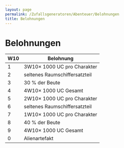 ```yaml
---
layout: page
permalink: /Zufallsgeneratoren/Abenteuer/Belohnungen
title: Belohnungen
---
```


# Belohnungen

<table>
<thead>
<tr><th>W10</th><th>Belohnung</th></tr>
</thead>
<tbody>
<tr><td>1</td><td><span class="dice">3W10</span>× 1000 UC pro Charakter</td></tr>
<tr><td>2</td><td>seltenes Raumschiffersatzteil</td></tr>
<tr><td>3</td><td>30 % der Beute</td></tr>
<tr><td>4</td><td><span class="dice">4W10</span>× 1000 UC Gesamt</td></tr>
<tr><td>5</td><td><span class="dice">2W10</span>× 1000 UC pro Charakter</td></tr>
<tr><td>6</td><td>seltenes Raumschiffersatzteil</td></tr>
<tr><td>7</td><td><span class="dice">1W10</span>× 1000 UC pro Charakter</td></tr>
<tr><td>8</td><td>40 % der Beute</td></tr>
<tr><td>9</td><td><span class="dice">4W10</span>× 1000 UC Gesamt</td></tr>
<tr><td>0</td><td>Alienartefakt</td></tr>
</tbody>
</table>
